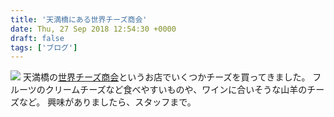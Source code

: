 ```yaml
---
title: '天満橋にある世界チーズ商会'
date: Thu, 27 Sep 2018 12:54:30 +0000
draft: false
tags: ['ブログ']
---
```


[![](/images/2018/09/DSC_0739-1024x768.jpg)](/images/2018/09/DSC_0739.jpg) 天満橋の[世界チーズ商会](https://www.sekai-cheese.co.jp/)というお店でいくつかチーズを買ってきました。 フルーツのクリームチーズなど食べやすいものや、ワインに合いそうな山羊のチーズなど。 興味がありましたら、スタッフまで。